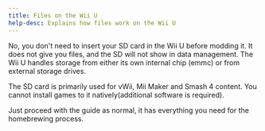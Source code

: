 ```yaml
---
title: Files on the Wii U
help-desc: Explains how files work on the Wii U
---
```


No, you don't need to insert your SD card in the Wii U before modding it. It does not give you files, and the SD will not show in data management. The Wii U handles storage from either its own internal chip (emmc) or from external storage drives.
 
The SD card is primarily used for vWii, Mii Maker and Smash 4 content. You cannot install games to it natively(additional software is required).

Just proceed with the guide as normal, it has everything you need for the homebrewing process.
